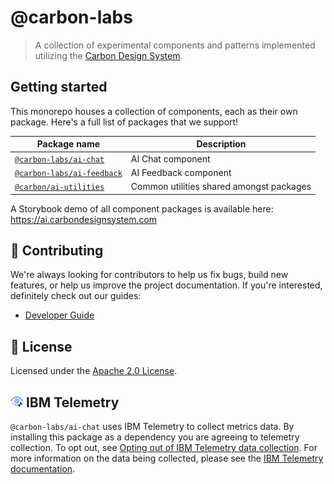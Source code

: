 # @carbon-labs

> A collection of experimental components and patterns implemented utilizing the
> [Carbon Design System](https://carbondesignsystem.com/).

## Getting started

This monorepo houses a collection of components, each as their own package.
Here's a full list of packages that we support!

| Package name                                                                                                  | Description                              |
| ------------------------------------------------------------------------------------------------------------- | ---------------------------------------- |
| [`@carbon-labs/ai-chat`](https://github.com/carbon-design-system/carbon-labs/tree/main/packages/chat)         | AI Chat component                        |
| [`@carbon-labs/ai-feedback`](https://github.com/carbon-design-system/carbon-labs/tree/main/packages/feedback) | AI Feedback component                    |
| [`@carbon/ai-utilities`](https://github.com/carbon-design-system/carbon-labs/tree/main/packages/utilities)    | Common utilities shared amongst packages |

A Storybook demo of all component packages is available here:
https://ai.carbondesignsystem.com

## 🙌 Contributing

We're always looking for contributors to help us fix bugs, build new features,
or help us improve the project documentation. If you're interested, definitely
check out our guides:

- [Developer Guide](https://github.com/carbon-design-system/carbon-labs/blob/main/docs/developing.md)

## 📝 License

Licensed under the
[Apache 2.0 License](https://github.com/carbon-design-system/carbon-labs/blob/main/LICENSE).

## <picture><source height="20" width="20" media="(prefers-color-scheme: dark)" srcset="https://raw.githubusercontent.com/ibm-telemetry/telemetry-js/main/docs/images/ibm-telemetry-dark.svg"><source height="20" width="20" media="(prefers-color-scheme: light)" srcset="https://raw.githubusercontent.com/ibm-telemetry/telemetry-js/main/docs/images/ibm-telemetry-light.svg"><img height="20" width="20" alt="IBM Telemetry" src="https://raw.githubusercontent.com/ibm-telemetry/telemetry-js/main/docs/images/ibm-telemetry-light.svg"></picture> IBM Telemetry

`@carbon-labs/ai-chat` uses IBM Telemetry to collect metrics data. By installing
this package as a dependency you are agreeing to telemetry collection. To opt
out, see
[Opting out of IBM Telemetry data collection](https://github.com/ibm-telemetry/telemetry-js/tree/main#opting-out-of-ibm-telemetry-data-collection).
For more information on the data being collected, please see the
[IBM Telemetry documentation](https://github.com/ibm-telemetry/telemetry-js/tree/main#ibm-telemetry-collection-basics).
